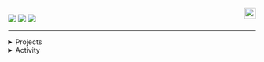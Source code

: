 <div align="">
    <br/>
    
  <img align="right" width="23" src="https://github.com/seondal/seondal/assets/75469131/f3735e2a-2fb1-4e7f-bbea-81f5698213b0" />

  <a href="https://velog.io/@rlooo/series"><img src="https://img.shields.io/badge/eunyeong.log-3DDC84?style=badge&logo=Velog&logoColor=white"/></a> <a href="https://notion.site/fd0c2a204d8e4fd7b193800c20d5eda0?v=c62e2af146ed446a97b34c86c16d4835&pvs=4"><img src="https://img.shields.io/badge/ReadMe-735998?style=badge&logo=GitHub&logoColor=white"/></a> <a href="https://solved.ac/whkakrkr"><img src="http://mazassumnida.wtf/api/mini/generate_badge?boj=whkakrkr&theme=dark"/></a>


   <!--<a href="https://seondal.notion.site/fd0c2a204d8e4fd7b193800c20d5eda0?v=c62e2af146ed446a97b34c86c16d4835&pvs=4"><img src="https://img.shields.io/badge/ReadMe-735998?style=badge&logo=GitHub&logoColor=white"/></a>-->
   
  ---

<details>
<summary>Projects</summary>
<div markdown="1">


|Period|Project|Introduction|github|Link|Tech Stack|
|:-:|:-|:-|:-:|:-:|:-:|
|<sub>2025.03</sub> | **⭐️ DocuLink** | Atlassian Confluence apps | [🐈](https://github.com/rlooo/DocuLink/tree/main) | [🔗](https://marketplace.atlassian.com/apps/1236812/doculink?hosting=cloud&tab=overview)  | |
|<sub>2025.07</sub> | **🎆 Fienmee** | 행사 정보 커뮤니티 앱 | [🐈](https://github.com/Beyond-Imagination/fienmee) | | |
|<sub>2022.11</sub> | **✈️ EnjoyTrip** | 여행 정보 웹사이트 | [🐈](https://github.com/rlooo/EnjoyTrip_Backend) &nbsp; [🐈](https://github.com/rlooo/EnjoyTrip_Frontend) | | |
|<sub>2022.11</sub> | **🔭 Telescope** | Jetbrains Space Plugins | [🐈](https://github.com/Beyond-Imagination/telescope-be) &nbsp; [🐈](https://github.com/Beyond-Imagination/telescope-fe)| [🔗](https://plugins.jetbrains.com/plugin/20332-telescope) | |


</div>
</details>

<details>
<summary>Activity</summary>
<div markdown="1">
  
|Period|Experience|Role|
|:-:|-:|:-|
|<sub>2023.01 ~ </sub> | **현대오토에버** | Professional |
|<sub>2022.09 ~ </sub> | 전국 연합 IT 동아리 **Beyond-Imgaination** | PM Backend Frontend DevOps |
|<sub>2022.08 ~ 22.11 </sub> | 삼성청년SW아카데미 **SSAFY** | 8기 |
|-|-|-|
|<sub>2020.09 ~ 21.06 </sub> | 고려대학교 연구실 [하이퍼레저 블록체인 기반 투표 시스템 기획 및 개발] | 학부연구생 | 

</div>
</details>
